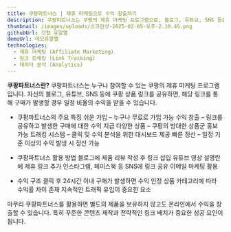 ```yaml
---
title: 쿠팡파트너스 | 제휴 마케팅으로 수익 창출하기
description: 쿠팡파트너스는 쿠팡의 제휴 마케팅 프로그램으로, 블로그, 유튜브, SNS 등을 통해 상품을 홍보하고 수익을 얻을 수 있습니다.
thumbnail: /images/uploads/스크린샷-2025-02-05-오후-2.10.45.png
githubUrl: 깃헙 유알엘
demoUrl: 데모유알엘
technologies:
  - 제휴 마케팅 (Affiliate Marketing)
  - 링크 트래킹 (Link Tracking)
  - 데이터 분석 (Analytics)
---
```

**쿠팡파트너스란?**
쿠팡파트너스는 누구나 참여할 수 있는 쿠팡의 제휴 마케팅 프로그램입니다. 자신의 블로그, 유튜브, SNS 등에 쿠팡 상품 링크를 공유하면, 해당 링크를 통해 구매가 발생할 경우 일정 비율의 수익을 받을 수 있습니다.

* 쿠팡파트너스의 주요 특징
  쉬운 가입 – 누구나 무료로 가입 가능
  수익 창출 – 링크를 공유하고 발생한 구매에 대한 수익 지급
  다양한 상품 – 쿠팡의 방대한 상품군 홍보 가능
  트래킹 시스템 – 클릭 및 수익 분석을 위한 대시보드 제공
  빠른 정산 – 일정 기준 이상의 수익 발생 시 정산 가능

* 쿠팡파트너스 활용 방법
  블로그에 제품 리뷰 작성 후 링크 삽입
  유튜브 영상 설명란에 제휴 링크 추가
  인스타그램, 페이스북 등 SNS에 링크 공유
  이메일 마케팅 활용

* 수익 구조
  클릭 후 24시간 이내 구매가 발생하면 수익 인정
  상품 카테고리에 따라 수익률 차이 존재
  지속적인 트래픽 유입이 중요한 요소


마무리
쿠팡파트너스를 활용하면 별도의 제품을 보유하지 않고도 온라인에서 수익을 창출할 수 있습니다. 특히 꾸준한 콘텐츠 제작과 전략적인 링크 배치가 중요한 성공 요인이 됩니다.